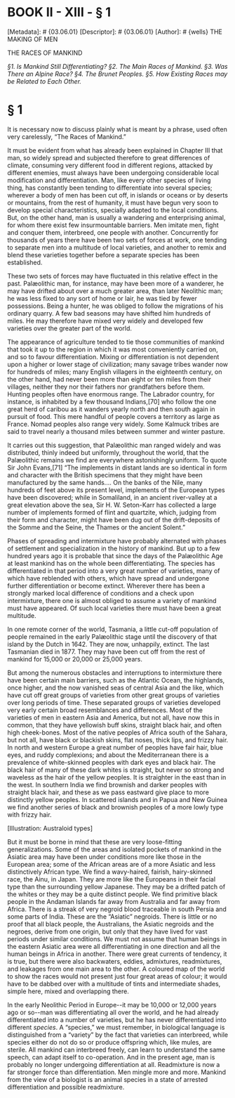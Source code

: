 # BOOK II - XIII - § 1
[Metadata]: # {03.06.01}
[Descriptor]: # {03.06.01}
[Author]: # {wells}
THE MAKING OF MEN

THE RACES OF MANKIND

_§1. Is Mankind Still Differentiating? §2. The Main Races of      Mankind.
§3. Was There an Alpine Race? §4. The Brunet Peoples. §5.      How Existing
Races may be Related to Each Other._

# § 1
It is necessary now to discuss plainly what is meant by a phrase, used often
very carelessly, “The Races of Mankind.”

It must be evident from what has already been explained in Chapter III that
man, so widely spread and subjected therefore to great differences of climate,
consuming very different food in different regions, attacked by different
enemies, must always have been undergoing considerable local modification and
differentiation. Man, like every other species of living thing, has constantly
been tending to differentiate into several species; wherever a body of men has
been cut off, in islands or oceans or by deserts or mountains, from the rest of
humanity, it must have begun very soon to develop special characteristics,
specially adapted to the local conditions. But, on the other hand, man is
usually a wandering and enterprising animal, for whom there exist few
insurmountable barriers. Men imitate men, fight and conquer them, interbreed,
one people with another. Concurrently for thousands of years there have been
two sets of forces at work, one tending to separate men into a multitude of
local varieties, and another to remix and blend these varieties together before
a separate species has been established.

These two sets of forces may have fluctuated in this relative effect in the
past. Palæolithic man, for instance, may have been more of a wanderer, he may
have drifted about over a much greater area, than later Neolithic man; he was
less fixed to any sort of home or lair, he was tied by fewer possessions. Being
a hunter, he was obliged to follow the migrations of his ordinary quarry. A few
bad seasons may have shifted him hundreds of miles. He may therefore have mixed
very widely and developed few varieties over the greater part of the world.

The appearance of agriculture tended to tie those communities of mankind that
took it up to the region in which it was most conveniently carried on, and so
to favour differentiation. Mixing or differentiation is not dependent upon a
higher or lower stage of civilization; many savage tribes wander now for
hundreds of miles; many English villagers in the eighteenth century, on the
other hand, had never been more than eight or ten miles from their villages,
neither they nor their fathers nor grandfathers before them. Hunting peoples
often have enormous range. The Labrador country, for instance, is inhabited by
a few thousand Indians,[70] who follow the one great herd of caribou as it
wanders yearly north and then south again in pursuit of food. This mere handful
of people covers a territory as large as France. Nomad peoples also range very
widely. Some Kalmuck tribes are said to travel nearly a thousand miles between
summer and winter pasture.

It carries out this suggestion, that Palæolithic man ranged widely and was
distributed, thinly indeed but uniformly, throughout the world, that the
Palæolithic remains we find are everywhere astonishingly uniform. To quote Sir
John Evans,[71] “The implements in distant lands are so identical in form and
character with the British specimens that they might have been manufactured by
the same hands.... On the banks of the Nile, many hundreds of feet above its
present level, implements of the European types have been discovered; while in
Somaliland, in an ancient river-valley at a great elevation above the sea, Sir
H. W. Seton-Karr has collected a large number of implements formed of flint and
quartzite, which, judging from their form and character, might have been dug
out of the drift-deposits of the Somme and the Seine, the Thames or the ancient
Solent.”

Phases of spreading and intermixture have probably alternated with phases of
settlement and specialization in the history of mankind. But up to a few
hundred years ago it is probable that since the days of the Palæolithic Age at
least mankind has on the whole been differentiating. The species has
differentiated in that period into a very great number of varieties, many of
which have reblended with others, which have spread and undergone further
differentiation or become extinct. Wherever there has been a strongly marked
local difference of conditions and a check upon intermixture, there one is
almost obliged to assume a variety of mankind must have appeared. Of such local
varieties there must have been a great multitude.

In one remote corner of the world, Tasmania, a little cut-off population of
people remained in the early Palæolithic stage until the discovery of that
island by the Dutch in 1642. They are now, unhappily, extinct. The last
Tasmanian died in 1877. They may have been cut off from the rest of mankind for
15,000 or 20,000 or 25,000 years.

But among the numerous obstacles and interruptions to intermixture there have
been certain main barriers, such as the Atlantic Ocean, the highlands, once
higher, and the now vanished seas of central Asia and the like, which have cut
off great groups of varieties from other great groups of varieties over long
periods of time. These separated groups of varieties developed very early
certain broad resemblances and differences. Most of the varieties of men in
eastern Asia and America, but not all, have now this in common, that they have
yellowish buff skins, straight black hair, and often high cheek-bones. Most of
the native peoples of Africa south of the Sahara, but not all, have black or
blackish skins, flat noses, thick lips, and frizzy hair. In north and western
Europe a great number of peoples have fair hair, blue eyes, and ruddy
complexions; and about the Mediterranean there is a prevalence of white-skinned
peoples with dark eyes and black hair. The black hair of many of these dark
whites is straight, but never so strong and waveless as the hair of the yellow
peoples. It is straighter in the east than in the west. In southern India we
find brownish and darker peoples with straight black hair, and these as we pass
eastward give place to more distinctly yellow peoples. In scattered islands and
in Papua and New Guinea we find another series of black and brownish peoples of
a more lowly type with frizzy hair.

[Illustration: Australoid types]

But it must be borne in mind that these are very loose-fitting generalizations.
Some of the areas and isolated pockets of mankind in the Asiatic area may have
been under conditions more like those in the European area; some of the African
areas are of a more Asiatic and less distinctively African type. We find a
wavy-haired, fairish, hairy-skinned race, the Ainu, in Japan. They are more
like the Europeans in their facial type than the surrounding yellow Japanese.
They may be a drifted patch of the whites or they may be a quite distinct
people. We find primitive black people in the Andaman Islands far away from
Australia and far away from Africa. There is a streak of very negroid blood
traceable in south Persia and some parts of India. These are the “Asiatic”
negroids. There is little or no proof that all black people, the Australians,
the Asiatic negroids and the negroes, derive from one origin, but only that
they have lived for vast periods under similar conditions. We must not assume
that human beings in the eastern Asiatic area were all differentiating in one
direction and all the human beings in Africa in another. There were great
currents of tendency, it is true, but there were also backwaters, eddies,
admixtures, readmixtures, and leakages from one main area to the other. A
coloured map of the world to show the races would not present just four great
areas of colour; it would have to be dabbed over with a multitude of tints and
intermediate shades, simple here, mixed and overlapping there.

In the early Neolithic Period in Europe--it may be 10,000 or 12,000 years ago
or so--man was differentiating all over the world, and he had already
differentiated into a number of varieties, but he has never differentiated into
different _species_. A “species,” we must remember, in biological language is
distinguished from a “variety” by the fact that varieties can interbreed, while
species either do not do so or produce offspring which, like mules, are
sterile. All mankind can interbreed freely, can learn to understand the same
speech, can adapt itself to co-operation. And in the present age, man is
probably no longer undergoing differentiation at all. Readmixture is now a far
stronger force than differentiation. Men mingle more and more. Mankind from the
view of a biologist is an animal species in a state of arrested differentiation
and possible readmixture.

